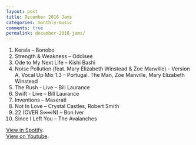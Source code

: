 ```yaml
---
layout: post
title: December 2016 Jams
categories: monthly-music
comments: true
permalink: december-2016-jams/
---
```


1. Kerala – Bonobo
2. Strength & Weakness – Oddisee
3. Ode to My Next Life – Kishi Bashi
4. Noise Pollution (feat. Mary Elizabeth Winstead & Zoe Manville) - Version A, Vocal Up Mix 1.3 – Portugal. The Man, Zoe Manville, Mary Elizabeth Winstead
5. The Rush - Live – Bill Laurance
6. Swift - Live – Bill Laurance
7. Inventions – Maserati
8. Not In Love – Crystal Castles, Robert Smith
9. 22 (OVER S∞∞N) – Bon Iver
10. Since I Left You – The Avalanches

[View in Spotify][spotify].  
[View on Youtube][youtube].

[spotify]: https://open.spotify.com/user/fred.hohman/playlist/3uvANKrryJ4Hfefd8JRy4z "View in Spotify."
[youtube]: https://www.youtube.com/playlist?list=PL7t4sFPlrvYXKBwebNg8wSEwSNeAP0wOD "View on Youtube."